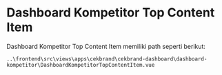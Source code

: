 # Dashboard Kompetitor Top Content Item

Dashboard Kompetitor Top Content Item memiliki path seperti berikut:

```
..\frontend\src\views\apps\cekbrand\cekbrand-dashboard\dashboard-kompetitor\DashboardKompetitorTopContentItem.vue
```
